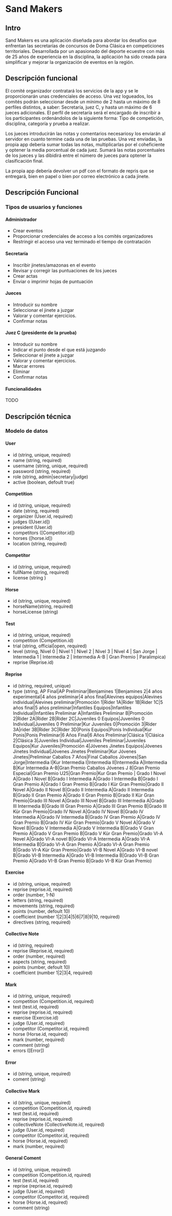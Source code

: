 # Sand Makers

## Intro

Sand Makers es una aplicación diseñada para abordar los desafíos que enfrentan las secretarías de concursos de Doma Clásica en competiciones territoriales. Desarrollada por un apasionado del deporte ecuestre con más de 25 años de experiencia en la disciplina, la aplicación ha sido creada para simplificar y mejorar la organización de eventos en la región.

## Descripción funcional

El comité organizador contratará los servicios de la app y se le proporcionarán unas credenciales de acceso.
Una vez logueados, los comités podrán seleccionar desde un mínimo de 2 hasta un máximo de 8 perfiles distintos, a saber:
Secretaría, juez C, y hasta un máximo de 6 jueces adicionales.
El perfil de secretaría será el encargado de inscribir a los participantes ordenándolos de la siguiente forma:
Tipo de competición, disciplina, categoría y prueba a realizar. 

Los jueces introducirán las notas y comentarios necesariosy los enviarán al servidor en cuanto termine cada una de las pruebas.
Una vez enviadas, la propia app debería sumar todas las notas, multiplicarlas por el coheficiente y optener la media porcentual de cada juez.
Sumará las notas porcentuales de los jueces y las dibidirá entre el número de jueces para optener la clasificación final.

La propia app debería devolver un pdf con el formato de repris que se entregará, bien en papel o bien por correo electrónico a cada jinete.

## Descripción Funcional

### Tipos de usuarios y funciones

#### Administrador

- Crear eventos
- Proporcionar credenciales de acceso a los comités organizadores
- Restringir el acceso una vez terminado el tiempo de contratación

#### Secretaría

- Inscribir jinetes/amazonas en el evento
- Revisar y corregir las puntuaciones de los jueces 
- Crear actas 
 - Enviar o imprimir hojas de puntuación

#### Jueces

- Introducir su nombre
- Seleccionar el jinete a juzgar
- Valorar y comentar ejercicios.
- Confirmar notas

#### Juez C (presidente de la prueba)

- Introducir su nombre
- Indicar el punto desde el que está juzgando
- Seleccionar el jinete a juzgar
- Valorar y comentar ejercicios.
- Marcar errores 
- Eliminar
- Confirmar notas

#### Funcionalidades

TODO

## Descripción técnica

### Modelo de datos

#### User

- id (string, unique, required)
- name (string, required)
- username (string, unique, required)
- password (string, required)
- role (string, admin|secretary|judge)
- active (boolean, defoult true)

#### Competition

- id (string, unique, required)
- date (string, required)
- organizer (User.id, required)
- judges ([User.id])
- president (User.id)
- competitors ([Competitor.id])
- horses ([horse.id])
- location (string, required)
        
#### Competitor

- id (string, unique, required)
- fullName (string, required)
- license (string )

#### Horse

- id (string, unique, required)
- horseName(string, required)
- horseLicense (string)

#### Test

- id (string, unique, required)
- competition (Competition.id)
- trial (string, official|open, required)
- level (string, Nivel 0 | Nivel 1 | Nivel 2 | Nivel 3 | Nivel 4 | San Jorge | Intermedia 1 | Intermedia 2 | Intermedia A-B | Gran Premio | Paralimpica)
- reprise (Reprise.id)

#### Reprise

- id (string, required, unique)
- type (string, AP Final|AP Preliminar|Benjamines 1|Benjamines 2|4 años experimental|4 años preliminar|4 años final|Alevines equipos|Alevines individual|Alevines preliminar|Promoción 1|Rider 1A|Rider 1B|Rider 1C|5 años final|5 años preliminar|Infantiles Equipos|Infantiles Individual|Infantiles Preliminar A|Infantiles Preliminar B|Promoción 2|Rider 2A|Rider 2B|Rider 2C|Juveniles 0 Equipos|Juveniles 0 Individual|Juveniles 0 Preliminar|Kur Juveniles 0|Promoción 3|Rider 3A|rider 3B|Rider 3C|Rider 3D|Ponis Equipos|Ponis Individual|Kur Ponis|Ponis Preliminar|6 Años Final|6 Años Preliminar|Clásica 1|Clásica 2|Clásica 3|Juveniles Individual|Juveniles Preliminar|Juveniles Equipos|Kur Juveniles|Promoción 4|Jóvenes Jinetes Equipos|Jóvenes Jinetes Individual|Jóvenes Jinetes Preliminar|Kur Jóvenes Jinetes|Preliminar Caballos 7 Años|Final Caballos Jóvenes|San Jorge|Intermedia I|Kur Intermedia I|Intermedia II|Intermedia A|Intermedia B|Kur Intermedia A-B|Gran Premio Caballos Jóvenes J 8|Gran Premio Especial|Gran Premio U25|Gran Premio|Kur Gran Premio | Grado I Novel A|Grado I Novel B|Grado I Intermedia A|Grado I Intermedia B|Grado I Gran Premio A|Grado I Gran Premio B|Grado I Kür Gran Premio|Grado II Novel A|Grado II Novel B|Grado II Intermedia A|Grado II Intermedia B|Grado II Gran Premio A|Grado II Gran Premio B|Grado II Kür Gran Premio|Grado III Novel A|Grado III Novel B|Grado III Intermedia A|Grado III Intermedia B|Grado III Gran Premio A|Grado III Gran Premio B|Grado III Kür Gran Premio|Grado IV Novel A|Grado IV Novel B|Grado IV Intermedia A|Grado IV Intermedia B|Grado IV Gran Premio A|Grado IV Gran Premio B|Grado IV Kür Gran Premio|Grado V Novel A|Grado V Novel B|Grado V Intermedia A|Grado V Intermedia B|Grado V Gran Premio A|Grado V Gran Premio B|Grado V Kür Gran Premio|Grado VI-A Novel A|Grado VI-A novel B|Grado VI-A Intermedia A|Grado VI-A Intermedia B|Grado VI-A Gran Premio A|Grado VI-A Gran Premio B|Grado VI-A Kür Gran Premio|Grado VI-B Novel A|Grado VI-B novel B|Grado VI-B Intermedia A|Grado VI-B Intermedia B|Grado VI-B Gran Premio A|Grado VI-B Gran Premio B|Grado VI-B Kür Gran Premio)

#### Exercise

- id (string, unique, required)
- reprise (reprise.id, required)
- order (number, 1-N)
- letters (string, required)
- movements (string, required)
- points (number, defoult 10)
- coefficient (number 1|2|3|4|5|6|7|8|9|10, required)
- directives (string, required)

#### Collective Note

- id (string, required)
- reprise (Reprise.id, required)
- order (number, required)
- aspects (string, required)
- points (number, defoult 10)
- coefficient (number 1|2|3|4, required)

#### Mark

- id (string, unique, required)
- competition (Competition.id, required)
- test (test.id, required)
- reprise (reprise.id, required)
- exercise (Exercise.id)
- judge (User.id, required)
- competitor (Competitor.id, required)
- horse (Horse.id, required)
- mark (number, required)
- comment (string)
- errors ([Error])

#### Error

- id (string, unique, required)
- coment (string)

#### Collective Mark

- id (string, unique, required)
- competition (Competition.id, rquired)
- test (test.id, required)
- reprise (reprise.id, required)
- collectiveNote (CollectiveNote.id, required)
- judge (User.id, required)
- competitor (Competitor.id, required)
- horse (Horse.id, required)
- mark (number, required)

#### General Coment

- id (string, unique, required)
- competition (Competition.id, rquired)
- test (test.id, required)
- reprise (reprise.id, required)
- judge (User.id, required)
- competitor (Competitor.id, required)
- horse (Horse.id, required)
- comment (string)
